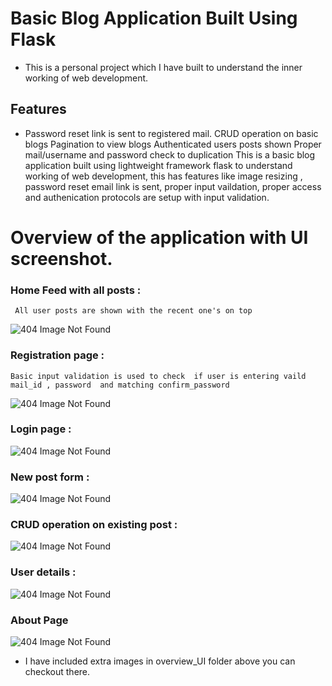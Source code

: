 #  Basic Blog Application Built Using Flask 
   * This is a personal project which I have built to understand the inner working of web development.

## Features 
   * Password reset link is sent to registered mail.
	 CRUD operation on basic blogs 
	 Pagination to view blogs 
	 Authenticated users posts shown 
	 Proper mail/username and password check to duplication
     This is a basic blog application built using lightweight framework flask to understand working of web development, this has features like image resizing , password reset email link is sent, proper input vaildation, proper access and authenication protocols are setup with input validation.


#  Overview of the  application with UI screenshot.

###  Home Feed with all posts :
     All user posts are shown with the recent one's on top 

![404 Image Not Found](https://github.com/visins/Blog_Using_Flask/blob/master/overview_UI/feed_home.png)


###  Registration page : 
    Basic input validation is used to check  if user is entering vaild mail_id , password  and matching confirm_password

![404 Image Not Found](https://github.com/visins/Blog_Using_Flask/blob/master/overview_UI/register.png)


###   Login page :

![404 Image Not Found](https://github.com/visins/Blog_Using_Flask/blob/master/overview_UI/rename.png)


###   New post form :

![404 Image Not Found](https://github.com/visins/Blog_Using_Flask/blob/master/overview_UI/new_post.png)


### CRUD operation on existing post :

![404 Image Not Found](https://github.com/visins/Blog_Using_Flask/blob/master/overview_UI/CRUD.png)


### User details :

![404 Image Not Found](https://github.com/visins/Blog_Using_Flask/blob/master/overview_UI/user_details.png)

### About Page 

![404 Image Not Found](https://github.com/visins/Blog_Using_Flask/blob/master/overview_UI/about.png)



* I have included extra images in overview_UI folder above you can checkout there.
